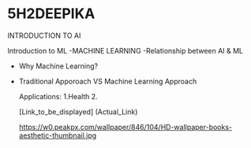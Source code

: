 # 5H2DEEPIKA

 INTRODUCTION TO AI 
 
 Introduction to ML
  -MACHINE LEARNING
  -Relationship between AI & ML
  - Why Machine Learning?
  - Traditional Apporoach VS Machine Learning Approach

    Applications:
    1.Health
    2.

    [Link_to_be_displayed] (Actual_Link)

    https://w0.peakpx.com/wallpaper/846/104/HD-wallpaper-books-aesthetic-thumbnail.jpg
    

     
